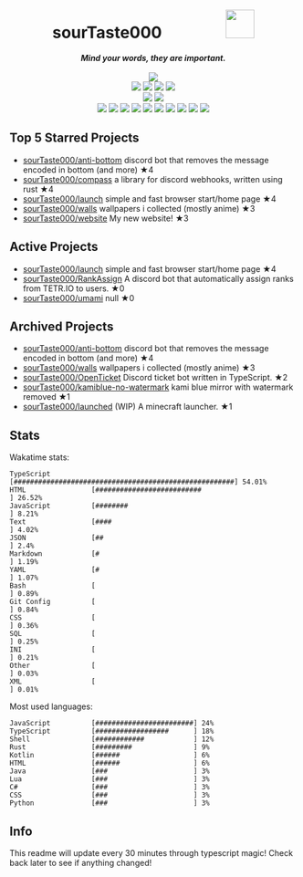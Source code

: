 <!-- deno-fmt-ignore-file -->
<h1 align="center">sourTaste000&emsp;&emsp;&emsp;&emsp;<img src="https://avatars.githubusercontent.com/u/47074495" width="50px"></h1>
<div align="center">
  <b><i>Mind your words, they are important.</i></b>
  <br />
  <br />
  <img src="https://img.shields.io/badge/Discord-sourTaste000%232391-ffc9e5?labelColor=4c566a&logo=Discord" />
  <br />
  <img src="https://img.shields.io/badge/-Vim-%23e9d3d0?logo=Vim&labelColor=4c566a" />
  <img src="https://img.shields.io/badge/-CLion-%23f4d3d5?logo=CLion&labelColor=4c566a" />
  <img src="https://img.shields.io/badge/-IntellJ IDEA-%23ffcee0?logo=IntelliJIDEA&labelColor=4c566a" />
  <img src="https://img.shields.io/badge/-Visual Studio Code-%23ec91d8?logo=VisualStudioCode&labelColor=4c566a" />
  <br />
  <img src="https://img.shields.io/badge/-macOS-%23ffd3da?logo=macOS&labelColor=4c566a" />
  <img src="https://img.shields.io/badge/-Linux-%23ffaaea?logo=Linux&labelColor=4c566a" />
  <br />
<img src="https://img.shields.io/badge/-TypeScript-ffe5d9" />
<img src="https://img.shields.io/badge/-Rust-ffd7ba" />
<img src="https://img.shields.io/badge/-JavaScript-d8e2dc" />
<img src="https://img.shields.io/badge/-other-e8e8e4" />
<img src="https://img.shields.io/badge/-Shell-fec89a" />
<img src="https://img.shields.io/badge/-Java-ece4db" />
<img src="https://img.shields.io/badge/-Kotlin-fec5bb" />
<img src="https://img.shields.io/badge/-HTML-f8edeb" />
<img src="https://img.shields.io/badge/-Lua-fcd5ce" />
<img src="https://img.shields.io/badge/-C#-fae1dd" />
  <br />
</div>

## Top 5 Starred Projects

- [sourTaste000/anti-bottom](https://github.com/sourTaste000/anti-bottom) discord bot that removes the message encoded in bottom (and more) ★4
- [sourTaste000/compass](https://github.com/sourTaste000/compass) a library for discord webhooks, written using rust ★4
- [sourTaste000/launch](https://github.com/sourTaste000/launch) simple and fast browser start/home page ★4
- [sourTaste000/walls](https://github.com/sourTaste000/walls) wallpapers i collected (mostly anime) ★3
- [sourTaste000/website](https://github.com/sourTaste000/website) My new website! ★3

## Active Projects

- [sourTaste000/launch](https://github.com/sourTaste000/launch) simple and fast browser start/home page ★4
- [sourTaste000/RankAssign](https://github.com/sourTaste000/RankAssign) A discord bot that automatically assign ranks from TETR.IO to users. ★0
- [sourTaste000/umami](https://github.com/sourTaste000/umami) null ★0

## Archived Projects

- [sourTaste000/anti-bottom](https://github.com/sourTaste000/anti-bottom) discord bot that removes the message encoded in bottom (and more) ★4
- [sourTaste000/walls](https://github.com/sourTaste000/walls) wallpapers i collected (mostly anime) ★3
- [sourTaste000/OpenTicket](https://github.com/sourTaste000/OpenTicket) Discord ticket bot written in TypeScript. ★2
- [sourTaste000/kamiblue-no-watermark](https://github.com/sourTaste000/kamiblue-no-watermark) kami blue mirror with watermark removed ★1
- [sourTaste000/launched](https://github.com/sourTaste000/launched) (WIP) A minecraft launcher. ★1

## Stats

Wakatime stats:
```
TypeScript          [######################################################] 54.01%
HTML                [##########################                           ] 26.52%
JavaScript          [########                                             ] 8.21%
Text                [####                                                 ] 4.02%
JSON                [##                                                   ] 2.4%
Markdown            [#                                                    ] 1.19%
YAML                [#                                                    ] 1.07%
Bash                [                                                     ] 0.89%
Git Config          [                                                     ] 0.84%
CSS                 [                                                     ] 0.36%
SQL                 [                                                     ] 0.25%
INI                 [                                                     ] 0.21%
Other               [                                                     ] 0.03%
XML                 [                                                     ] 0.01%
```

Most used languages:
```
JavaScript          [########################] 24%
TypeScript          [##################      ] 18%
Shell               [############            ] 12%
Rust                [#########               ] 9%
Kotlin              [######                  ] 6%
HTML                [######                  ] 6%
Java                [###                     ] 3%
Lua                 [###                     ] 3%
C#                  [###                     ] 3%
CSS                 [###                     ] 3%
Python              [###                     ] 3%
```

## Info

This readme will update every 30 minutes through typescript magic! Check back later to see if anything changed!
